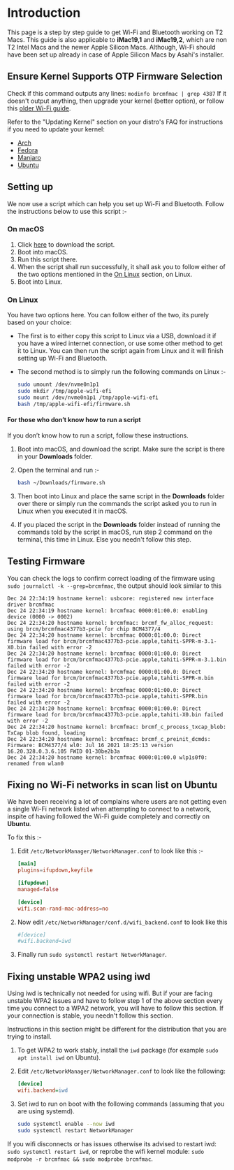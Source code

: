 # Introduction

This page is a step by step guide to get Wi-Fi and Bluetooth working on T2 Macs. This guide is also applicable to **iMac19,1** and **iMac19,2**, which are non T2 Intel Macs and the newer Apple Silicon Macs. Although, Wi-Fi should have been set up already in case of Apple Silicon Macs by Asahi's installer.

## Ensure Kernel Supports OTP Firmware Selection

Check if this command outputs any lines: `modinfo brcmfmac | grep 4387` If it doesn't output anything, then upgrade your kernel (better option), or follow this [older Wi-Fi guide](https://github.com/t2linux/wiki/blob/a4b46a7cfbe7efcbb6a0b6111e22172b0f5c4a77/docs/guides/wifi.md).

Refer to the "Updating Kernel" section on your distro's FAQ for instructions if you need to update your kernel:

- [Arch](https://wiki.t2linux.org/distributions/arch/faq/#updating-kernel)
- [Fedora](https://wiki.t2linux.org/distributions/fedora/faq/#updating-kernel)
- [Manjaro](https://wiki.t2linux.org/distributions/manjaro/faq/#updating-kernel)
- [Ubuntu](https://wiki.t2linux.org/distributions/ubuntu/faq/#updating-kernel)

## Setting up

We now use a script which can help you set up Wi-Fi and Bluetooth. Follow the instructions below to use this script :-

### On macOS

1. Click [here](../tools/firmware.sh) to download the script.
2. Boot into macOS.
3. Run this script there.
4. When the script shall run successfully, it shall ask you to follow either of the two options mentioned in the [On Linux](#on-linux) section, on Linux.
5. Boot into Linux.

### On Linux

You have two options here. You can follow either of the two, its purely based on your choice:

- The first is to either copy this script to Linux via a USB, download it if you have a wired internet connection, or use some other method to get it to Linux. You can then run the script again from Linux and it will finish setting up Wi-Fi and Bluetooth.

- The second method is to simply run the following commands on Linux :-

  ```sh
  sudo umount /dev/nvme0n1p1
  sudo mkdir /tmp/apple-wifi-efi
  sudo mount /dev/nvme0n1p1 /tmp/apple-wifi-efi
  bash /tmp/apple-wifi-efi/firmware.sh
  ```

#### For those who don’t know how to run a script

If you don’t know how to run a script, follow these instructions.

1. Boot into macOS, and download the script. Make sure the script is there in your **Downloads** folder.

2. Open the terminal and run :-
  
    ``` bash
    bash ~/Downloads/firmware.sh
    ```
  
3. Then boot into Linux and place the same script in the **Downloads** folder over there or simply run the commands the script asked you to run in Linux when you executed it in macOS.

4. If you placed the script in the **Downloads** folder instead of running the commands told by the script in macOS, run step 2 command on the terminal, this time in Linux. Else you needn't follow this step.

## Testing Firmware

You can check the logs to confirm correct loading of the firmware using `sudo journalctl -k --grep=brcmfmac`, the output should look similar to this

```log
Dec 24 22:34:19 hostname kernel: usbcore: registered new interface driver brcmfmac
Dec 24 22:34:19 hostname kernel: brcmfmac 0000:01:00.0: enabling device (0000 -> 0002)
Dec 24 22:34:20 hostname kernel: brcmfmac: brcmf_fw_alloc_request: using brcm/brcmfmac4377b3-pcie for chip BCM4377/4
Dec 24 22:34:20 hostname kernel: brcmfmac 0000:01:00.0: Direct firmware load for brcm/brcmfmac4377b3-pcie.apple,tahiti-SPPR-m-3.1-X0.bin failed with error -2
Dec 24 22:34:20 hostname kernel: brcmfmac 0000:01:00.0: Direct firmware load for brcm/brcmfmac4377b3-pcie.apple,tahiti-SPPR-m-3.1.bin failed with error -2
Dec 24 22:34:20 hostname kernel: brcmfmac 0000:01:00.0: Direct firmware load for brcm/brcmfmac4377b3-pcie.apple,tahiti-SPPR-m.bin failed with error -2
Dec 24 22:34:20 hostname kernel: brcmfmac 0000:01:00.0: Direct firmware load for brcm/brcmfmac4377b3-pcie.apple,tahiti-SPPR.bin failed with error -2
Dec 24 22:34:20 hostname kernel: brcmfmac 0000:01:00.0: Direct firmware load for brcm/brcmfmac4377b3-pcie.apple,tahiti-X0.bin failed with error -2
Dec 24 22:34:20 hostname kernel: brcmfmac: brcmf_c_process_txcap_blob: TxCap blob found, loading
Dec 24 22:34:20 hostname kernel: brcmfmac: brcmf_c_preinit_dcmds: Firmware: BCM4377/4 wl0: Jul 16 2021 18:25:13 version 16.20.328.0.3.6.105 FWID 01-30be2b3a
Dec 24 22:34:20 hostname kernel: brcmfmac 0000:01:00.0 wlp1s0f0: renamed from wlan0
```

## Fixing no Wi-Fi networks in scan list on Ubuntu

We have been receiving a lot of complains where users are not getting even a single Wi-Fi network listed when attempting to connect to a network, inspite of having followed the Wi-Fi guide completely and correctly on **Ubuntu**.

To fix this :-

1. Edit `/etc/NetworkManager/NetworkManager.conf` to look like this :-

    ```conf
    [main]
    plugins=ifupdown,keyfile

    [ifupdown]
    managed=false

    [device]
    wifi.scan-rand-mac-address=no
    ```

2. Now edit `/etc/NetworkManager/conf.d/wifi_backend.conf` to look like this

    ```conf
    #[device]
    #wifi.backend=iwd
    ```

3. Finally run `sudo systemctl restart NetworkManager`.

## Fixing unstable WPA2 using iwd

Using iwd is technically not needed for using wifi. But if your are facing unstable WPA2 issues and have to follow step 1 of the above section every time you connect to a WPA2 network, you will have to follow this section. If your connection is stable, you needn't follow this section.

Instructions in this section might be different for the distribution that you are trying to install.

1. To get WPA2 to work stably, install the `iwd` package (for example `sudo apt install iwd` on Ubuntu).

2. Edit `/etc/NetworkManager/NetworkManager.conf` to look like the following:

    ```ini
    [device]
    wifi.backend=iwd
    ```

3. Set iwd to run on boot with the following commands (assuming that you are using systemd).

    ```sh
    sudo systemctl enable --now iwd
    sudo systemctl restart NetworkManager
    ```

If you wifi disconnects or has issues otherwise its advised to restart iwd: `sudo systemctl restart iwd`, or reprobe the wifi kernel module: `sudo modprobe -r brcmfmac && sudo modprobe brcmfmac`.
